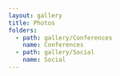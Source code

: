 ```yaml
---
layout: gallery
title: Photos
folders:
  - path: gallery/Conferences
    name: Conferences
  - path: gallery/Social
    name: Social
---
```


